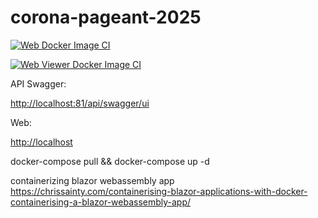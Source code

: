 # corona-pageant-2025

[![Web Docker Image CI](https://github.com/glensouza/corona-pageant-2023/actions/workflows/web-docker-publish.yml/badge.svg)](https://github.com/glensouza/corona-pageant-2023/actions/workflows/web-docker-publish.yml)

[![Web Viewer Docker Image CI](https://github.com/glensouza/corona-pageant-2023/actions/workflows/viewer-docker-publish.yml/badge.svg)](https://github.com/glensouza/corona-pageant-2023/actions/workflows/viewer-docker-publish.yml)

API Swagger:

<http://localhost:81/api/swagger/ui>

Web:

<http://localhost>

docker-compose pull && docker-compose up -d

containerizing blazor webassembly app
<https://chrissainty.com/containerising-blazor-applications-with-docker-containerising-a-blazor-webassembly-app/>
